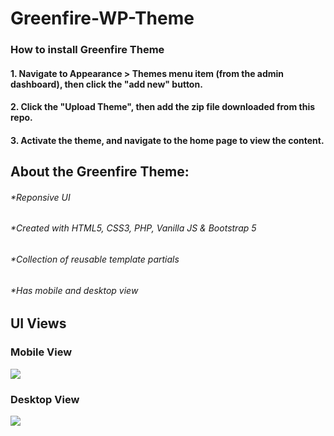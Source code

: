 # Greenfire-WP-Theme

### How to install Greenfire Theme
#### 1. Navigate to Appearance > Themes menu item (from the admin dashboard), then click the "add new" button.
#### 2. Click the "Upload Theme", then add the zip file downloaded from this repo.
#### 3. Activate the theme, and navigate to the home page to view the content.



## About the Greenfire Theme:
###### *Reponsive UI
###### *Created with HTML5, CSS3, PHP, Vanilla JS & Bootstrap 5
###### *Collection of reusable template partials
###### *Has mobile and desktop view

## UI Views
### Mobile View
![](https://i.imgur.com/nfm6Xpk.png?4)

### Desktop View
![](https://i.imgur.com/iWTrgBr.png?2)
